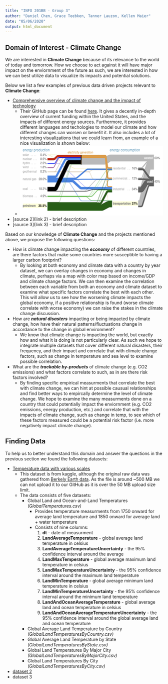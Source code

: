 ```yaml
---
title: "INFO 201BB - Group 3"
author: "Daniel Chen, Grace Teebken, Tanner Lauzon, Kellen Maier"
date: "05/06/2020"
output: html_document
---
```


## Domain of Interest - **Climate Change**
We are interested in **Climate Change** because of its relevance to the world of today and tomorrow. How we choose to act against it will have major impact on the enviornment of the future as such, we are interested in how we can best utilize data to visualize its impacts and potential solutions.

Below we list a few examples of previous data driven projects relevant to **Climate Change**:

- [Comprehensive overview of climate change and the impact of technology](http://worrydream.com/ClimateChange/)
    - Their GitHub page can be found [here](https://github.com/worrydream/ClimateChange). It gives a decently in-depth overview of current funding within the United States, and the impacts of different energy sources. Furthermore, it provides different languages and techologies to model our climate and how different changes can worsen or benefit it. It also includes a lot of interesting visualizations that we could learn from, an example of a nice visualization is shown below:
    - ![a haha](imgs/project_1_for_readme.png)
- [source 2](link 2) - brief description
- [source 3](link 3) - brief description

Based on our knowledge of **Climate Change** and the projects mentioned above, we propose the following questions:

- How is climate change impacting the ***economy*** of different countries, are there factors that make some countries more susceptible to having a larger carbon footprint?
    - By looking at both economy and climate data with a country by year dataset, we can overlay changes in economy and changes in climate, perhaps via a map with color map based on income/GDP and climate change factors. We can then examine the correlation between each variable from both an economy and climate dataset to examine what specific factors correlate the best with each other. This will allow us to see how the worsening climate impacts the global economy, if a positive relationship is found (worse climate correlate with worse economy) we can raise the stakes in the climate change discussion.
- How are ***natural disasters*** impacting or being impacted by climate change, how have their natural patterns/fluctuations change in accordance to the change in global environment?
    - We know that climate change is impacting the world, but exactly how and what it is doing is not particularly clear. As such we hope to integrate multiple datasets that cover different natural disasters, their frequency, and their impact and correlate that with climate change factors, such as change in temperature and sea level to examine possible correlation.
- What are the ***trackable by-products*** of climate change (e.g. CO2 emissions) and what factors correlate to such, as in are there risk factors involved?
    - By finding specific empirical measurments that correlate the best with climate change, we can hint at possible causual relationships and find better ways to empircally determine the level of climate change. We hope to examine the many measurments done on a country that could potentially impact the enviornment (e.g. CO2 emissions, energy production, etc.) and correlate that with the impacts of climate change, such as change in temp, to see which of these factors measured could be a potential risk factor (i.e. more negatively impact climate change).

## Finding Data
To help us to better understand this domain and answer the questions in the previous section we found the following datasets:

- [Temperature data with various scales](https://www.kaggle.com/berkeleyearth/climate-change-earth-surface-temperature-data)
    - This dataset is from kaggle, although the original raw data was gathered from [Berkely Earth data](http://berkeleyearth.org/data/). As the file is around ~500 MB we can not upload it to our GitHub as it is over the 50 MB upload size limit.
    - The data consists of five datasets:
        - Global Land and Ocean-and-Land Temperatures *(GlobalTemperatures.csv)*
            - Provides temperature measurments from 1750 onward for average land temperature and 1850 onward for average land + water temperature
            - Consists of nine columns:
                1. **dt** - date of measurment
                2. **LandAverageTemperature** - global average land temperature in celsius
                3. **LandAverageTemperatureUncertainty** - the 95% confidence interval around the average
                4. **LandMaxTemperature** - global average maximum land temperature in celsius
                5. **LandMaxTemperatureUncertainty** - the 95% confidence interval around the maximum land temperature
                6. **LandMinTemperature** - global average minimum land temperature in celsius
                7. **LandMinTemperatureUncertainty** - the 95% confidence interval around the minimum land temperature
                8. **LandAndOceanAverageTemperature** - global average land and ocean temperature in celsius
                9. **LandAndOceanAverageTemperatureUncertainty** - the 95% confidence interval around the global average land and ocean temperature
        - Global Average Land Temperature by Country *(GlobalLandTemperaturesByCountry.csv)*
        - Global Average Land Temperature by State *(GlobalLandTemperaturesByState.csv)*
        - Global Land Temperatures By Major City *(GlobalLandTemperaturesByMajorCity.csv)*
        - Global Land Temperatures By City *(GlobalLandTemperaturesByCity.csv)*
- [dataset 2](https://www.kaggle.com/dataenergy/natural-disaster-data#number-of-natural-disaster-events.csv)
- dataset 3




